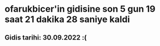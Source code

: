 # ofarukbicer'in gidisine son 5 gun 19 saat 21 dakika 28 saniye kaldi

## Gidis tarihi: 30.09.2022 :(